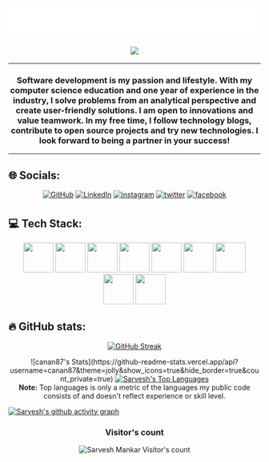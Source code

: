 <!--## 💫 About Me:-->
<p align="center">
  <img src="https://github.com/canan87/canan8/blob/main/canan87.svg">
</p>

<p align="center">
  <a href="https://github.com/canan87/canan87/blob/main/canan87.svg"><img src="https://readme-typing-svg.demolab.com/?lines=React%20Developer!;1%2B%20years%20of%20Coding%20Experience!%20;Experienced%20Web%20Developer!%20;Always%20learning%20new%20things!%20&font=Fira%20Code&center=true&width=440&height=45&color=f75c7e&vCenter=true&size=22&pause=1000"></a>
  <link rel="stylesheet" href="https://cdn.jsdelivr.net/gh/devicons/devicon@v2.15.1/devicon.min.css">
          
</p>

---

<h3 quote align='center'>Software development is my passion and lifestyle. With my computer science education and one year of experience in the industry, I solve problems from an analytical perspective and create user-friendly solutions. I am open to innovations and value teamwork. In my free time, I follow technology blogs, contribute to open source projects and try new technologies. I look forward to being a partner in your success!</h3 quote>

---

## 🌐 Socials:

<p align="center">
  <a href="https://github.com/canan87">
  <img src="https://img.shields.io/badge/GitHub-100000?style=for-the-badge&logo=github&logoColor=white" alt="GitHub"></a>
  <a href="https://www.linkedin.com/in/canan-oztekin-kaynar-82206b19b/">
  <img src="https://img.shields.io/badge/linkedin-%230077B5.svg?style=for-the-badge&logo=linkedin&logoColor=white" alt="LinkedIn"></a>
  <a href="https://leetcode.com/sarvesh_mankar/">
  <a href="https://instagram.com/cananoztkn87" target="_blank">
  <img src=https://img.shields.io/badge/instagram-%23000000.svg?&style=for-the-badge&logo=instagram&logoColor=white alt=instagram style="margin-bottom: 5px;" /></a>
  <a href="https://twitter.com/@cananoztekin87" target="_blank">
  <img src=https://img.shields.io/badge/twitter-%2300acee.svg?&style=for-the-badge&logo=twitter&logoColor=white alt=twitter style="margin-bottom: 5px;" /></a>
  <a href="https://www.facebook.com/profile.php?id=594572001" target="_blank">
  <img src=https://img.shields.io/badge/facebook-%232E87FB.svg?&style=for-the-badge&logo=facebook&logoColor=white alt=facebook style="margin-bottom: 5px;" /></a> 
</p>
  
  
## 💻 Tech Stack:

<p align="center">
    <img src="https://cdn.jsdelivr.net/gh/devicons/devicon/icons/php/php-original.svg" height="60" width="60"/>
    <img src='https://cdn.jsdelivr.net/gh/devicons/devicon/icons/c/c-original.svg' height="60" width="60"/>
    <img src="https://cdn.jsdelivr.net/gh/devicons/devicon/icons/java/java-original-wordmark.svg" height="60" width="60"/>
    <img src="https://cdn.jsdelivr.net/gh/devicons/devicon/icons/git/git-plain-wordmark.svg" height="60" width="60"/>
    <img src="https://cdn.jsdelivr.net/gh/devicons/devicon/icons/html5/html5-original-wordmark.svg" height="60" width="60"/>
    <img src="https://cdn.jsdelivr.net/gh/devicons/devicon/icons/css3/css3-original-wordmark.svg" height="60" width="60"/>
    <img src="https://cdn.jsdelivr.net/gh/devicons/devicon/icons/bootstrap/bootstrap-original-wordmark.svg" height="60" width="60"/>
    <img src="https://cdn.jsdelivr.net/gh/devicons/devicon/icons/firebase/firebase-plain-wordmark.svg" height="60" width="60"/>
    <img src="https://cdn.jsdelivr.net/gh/devicons/devicon/icons/androidstudio/androidstudio-original.svg" height="60" width="60"/>
    
</p>

## 🔥 GitHub stats:
<p align="center">
<a href="https://git.io/streak-stats"><img src="https://streak-stats.demolab.com?user=canan87&theme=ambient-gradient&hide_border=do%C4%9Fru" alt="GitHub Streak" /></a>
</p>

<p align="center">
  ![canan87's Stats](https://github-readme-stats.vercel.app/api?username=canan87&theme=jolly&show_icons=true&hide_border=true&count_private=true)
  <a href="https://github.com/canan87"><img alt="Sarvesh's Top Languages" src="https://github-readme-stats.vercel.app/api/top-langs/?username=canan87&layout=compact&theme=react&hide_border=true&bg_color=1F222E&title_color=F85D7F&icon_color=F8D866&hide=HTML,Jupyter%20Notebook" height="192px"/></a>

  <br/>
  <b>Note:</b> Top languages is only a metric of the languages my public code consists of and doesn't reflect experience or skill level.
</p>


[![Sarvesh's github activity graph](https://github-readme-activity-graph.vercel.app/graph?username=canan87&bg_color=1F222E&color=F8D866&line=F85D7F&point=FFFFFF&area=true&hide_border=true)](https://github.com/SarveshMankar/github-readme-activity-graph)

<h3 align="center">Visitor's count</h3>
<p align="center"><img src="https://profile-counter.glitch.me/{canan87}/count.svg/" alt="Sarvesh Mankar Visitor's count" /></p>
